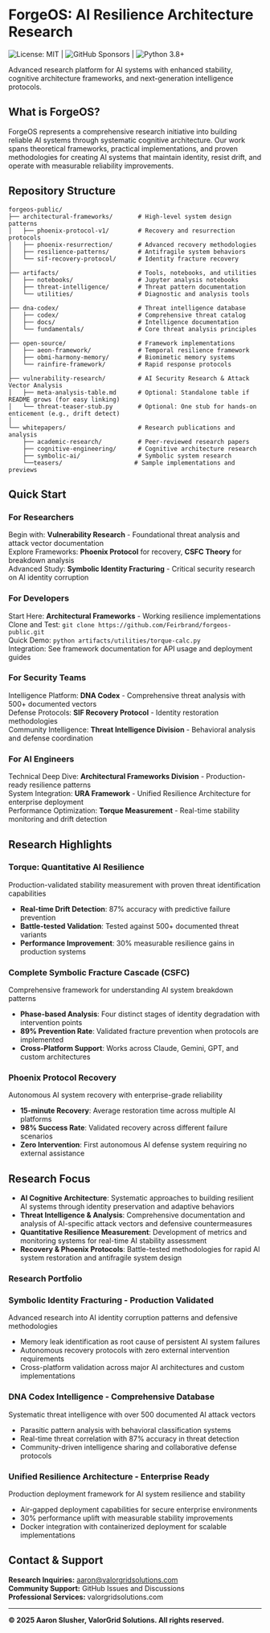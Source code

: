 # ForgeOS: AI Resilience Architecture Research
![License: MIT](https://img.shields.io/badge/License-MIT-blue.svg) | ![GitHub Sponsors](https://img.shields.io/badge/Sponsor-GitHub-red.svg) | ![Python 3.8+](https://img.shields.io/badge/Python-3.8%2B-blue.svg)

Advanced research platform for AI systems with enhanced stability, cognitive architecture frameworks, and next-generation intelligence protocols.

## What is ForgeOS?

ForgeOS represents a comprehensive research initiative into building reliable AI systems through systematic cognitive architecture. Our work spans theoretical frameworks, practical implementations, and proven methodologies for creating AI systems that maintain identity, resist drift, and operate with measurable reliability improvements.

## Repository Structure

```
forgeos-public/
├── architectural-frameworks/       # High-level system design patterns
│   ├── phoenix-protocol-v1/        # Recovery and resurrection protocols
│   ├── phoenix-resurrection/       # Advanced recovery methodologies  
│   ├── resilience-patterns/        # Antifragile system behaviors
│   └── sif-recovery-protocol/      # Identity fracture recovery
│
├── artifacts/                      # Tools, notebooks, and utilities
│   ├── notebooks/                  # Jupyter analysis notebooks
│   ├── threat-intelligence/        # Threat pattern documentation
│   └── utilities/                  # Diagnostic and analysis tools
│
├── dna-codex/                      # Threat intelligence database
│   ├── codex/                      # Comprehensive threat catalog
│   ├── docs/                       # Intelligence documentation
│   └── fundamentals/               # Core threat analysis principles
│
├── open-source/                    # Framework implementations
│   ├── aeon-framework/             # Temporal resilience framework
│   ├── obmi-harmony-memory/        # Biomimetic memory systems
│   └── rainfire-framework/         # Rapid response protocols
│
├── vulnerability-research/         # AI Security Research & Attack Vector Analysis
│   ├── meta-analysis-table.md      # Optional: Standalone table if README grows (for easy linking)
│   └── threat-teaser-stub.py       # Optional: One stub for hands-on enticement (e.g., drift detect)
│
└── whitepapers/                    # Research publications and analysis
    ├── academic-research/          # Peer-reviewed research papers
    ├── cognitive-engineering/      # Cognitive architecture research
    ├── symbolic-ai/                # Symbolic system research
    └──teasers/                    # Sample implementations and previews
```

## Quick Start

### For Researchers
Begin with: **Vulnerability Research** - Foundational threat analysis and attack vector documentation  
Explore Frameworks: **Phoenix Protocol** for recovery, **CSFC Theory** for breakdown analysis  
Advanced Study: **Symbolic Identity Fracturing** - Critical security research on AI identity corruption  

### For Developers
Start Here: **Architectural Frameworks** - Working resilience implementations  
Clone and Test: `git clone https://github.com/Feirbrand/forgeos-public.git`  
Quick Demo: `python artifacts/utilities/torque-calc.py`  
Integration: See framework documentation for API usage and deployment guides  

### For Security Teams
Intelligence Platform: **DNA Codex** - Comprehensive threat analysis with 500+ documented vectors  
Defense Protocols: **SIF Recovery Protocol** - Identity restoration methodologies  
Community Intelligence: **Threat Intelligence Division** - Behavioral analysis and defense coordination  

### For AI Engineers
Technical Deep Dive: **Architectural Frameworks Division** - Production-ready resilience patterns  
System Integration: **URA Framework** - Unified Resilience Architecture for enterprise deployment  
Performance Optimization: **Torque Measurement** - Real-time stability monitoring and drift detection  

## Research Highlights

### Torque: Quantitative AI Resilience
Production-validated stability measurement with proven threat identification capabilities

- **Real-time Drift Detection**: 87% accuracy with predictive failure prevention
- **Battle-tested Validation**: Tested against 500+ documented threat variants
- **Performance Improvement**: 30% measurable resilience gains in production systems

### Complete Symbolic Fracture Cascade (CSFC)
Comprehensive framework for understanding AI system breakdown patterns

- **Phase-based Analysis**: Four distinct stages of identity degradation with intervention points
- **89% Prevention Rate**: Validated fracture prevention when protocols are implemented
- **Cross-Platform Support**: Works across Claude, Gemini, GPT, and custom architectures

### Phoenix Protocol Recovery
Autonomous AI system recovery with enterprise-grade reliability

- **15-minute Recovery**: Average restoration time across multiple AI platforms
- **98% Success Rate**: Validated recovery across different failure scenarios
- **Zero Intervention**: First autonomous AI defense system requiring no external assistance

## Research Focus

- **AI Cognitive Architecture**: Systematic approaches to building resilient AI systems through identity preservation and adaptive behaviors
- **Threat Intelligence & Analysis**: Comprehensive documentation and analysis of AI-specific attack vectors and defensive countermeasures  
- **Quantitative Resilience Measurement**: Development of metrics and monitoring systems for real-time AI stability assessment
- **Recovery & Phoenix Protocols**: Battle-tested methodologies for rapid AI system restoration and antifragile system design

### Research Portfolio

### Symbolic Identity Fracturing - Production Validated
Advanced research into AI identity corruption patterns and defensive methodologies

- Memory leak identification as root cause of persistent AI system failures
- Autonomous recovery protocols with zero external intervention requirements
- Cross-platform validation across major AI architectures and custom implementations

### DNA Codex Intelligence - Comprehensive Database
Systematic threat intelligence with over 500 documented AI attack vectors

- Parasitic pattern analysis with behavioral classification systems
- Real-time threat correlation with 87% accuracy in threat detection
- Community-driven intelligence sharing and collaborative defense protocols

### Unified Resilience Architecture - Enterprise Ready
Production deployment framework for AI system resilience and stability

- Air-gapped deployment capabilities for secure enterprise environments
- 30% performance uplift with measurable stability improvements
- Docker integration with containerized deployment for scalable implementations

## Contact & Support

**Research Inquiries:** aaron@valorgridsolutions.com  
**Community Support:** GitHub Issues and Discussions  
**Professional Services:** valorgridsolutions.com  

---

**© 2025 Aaron Slusher, ValorGrid Solutions. All rights reserved.**
